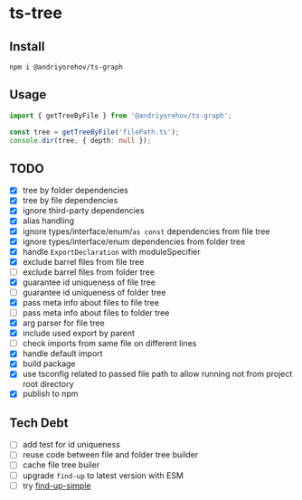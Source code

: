 # ts-tree

## Install 

```shell
npm i @andriyorehov/ts-graph
```

## Usage

```ts
import { getTreeByFile } from '@andriyorehov/ts-graph';

const tree = getTreeByFile('filePath.ts');
console.dir(tree, { depth: null });
```

## TODO

- [x] tree by folder dependencies
- [x] tree by file dependencies
- [x] ignore third-party dependencies
- [x] alias handling
- [x] ignore types/interface/enum/`as const` dependencies from file tree
- [x] ignore types/interface/enum dependencies from folder tree
- [x] handle `ExportDeclaration` with moduleSpecifier
- [x] exclude barrel files from file tree
- [ ] exclude barrel files from folder tree
- [x] guarantee id uniqueness of file tree
- [ ] guarantee id uniqueness of folder tree
- [x] pass meta info about files to file tree
- [ ] pass meta info about files to folder tree
- [x] arg parser for file tree
- [x] include used export by parent
- [ ] check imports from same file on different lines
- [x] handle default import
- [x] build package
- [x] use tsconfig related to passed file path to allow running not from project root directory
- [x] publish to npm

## Tech Debt

- [ ] add test for id uniqueness
- [ ] reuse code between file and folder tree builder
- [ ] cache file tree builer
- [ ] upgrade `find-up` to latest version with ESM
- [ ] try [find-up-simple](https://github.com/sindresorhus/find-up-simple)
